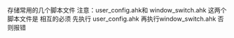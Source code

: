 存储常用的几个脚本文件
注意：user_config.ahk和 window_switch.ahk 这两个脚本文件是 相互的必须 先执行 user_config.ahk 再执行window_switch.ahk 否则报错
